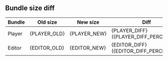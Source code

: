 ## Bundle size diff

| Bundle | Old size | New size | Diff                     |
|--------| -------- | -------- | ------------------------ |
| Player | {PLAYER_OLD}    | {PLAYER_NEW}    | {PLAYER_DIFF} ({PLAYER_DIFF_PERCENT}%) |
| Editor | {EDITOR_OLD}    | {EDITOR_NEW}    | {EDITOR_DIFF} ({EDITOR_DIFF_PERCENT}%) |
